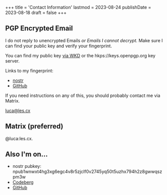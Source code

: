 +++
title = 'Contact Information'
lastmod = 2023-08-24
publishDate = 2023-08-18
draft = false
+++

## PGP Encrypted Email

I do not reply to unencrypted Emails *or Emails I cannot decrypt.*
Make sure I can find your public key and verify your fingerprint.

You can find my public key [via WKD](https://www.les.cx/.well-known/openpgpkey/hu/wbp7trgro48kdyd9oi1ykze9zj5hpqwb) or the hkps://keys.openpgp.org key server.

Links to my fingerprint:

- [nostr](https://snort.social/e/nevent1qqs26xp8hal0utlqdgm830r3r065ma5zqfqg339lz6559jn9hkeh3zqpz3mhxue69uhhyetvv9ujumn0wd68ytnzvupzqaxuvhtw3zv34j332cw8g9937j7c4atggpg7hfc9wduttw5ywsuuqvzqqqqqqytlsngw)
- [GitHub](https://gist.github.com/lescx/f93febd342bc4f99a9409b201d2d1764)

If you need instructions on any of this, you should probably contact me via Matrix.

[luca@les.cx](mailto:luca@les.cx)

## Matrix (preferred)

@luca:les.cx.

## Also I'm on…

- nostr pubkey: npub1wnwxt4hg3xg6egc4v8r5zjclf0v2745yq50t5uzhx794h2z8gwwqszpm3w
- [Codeberg](https://codeberg.org/les)
- [GitHub](https://github.com/lescx)
